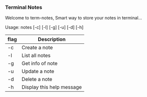 
### Terminal Notes
Welcome to term-notes, Smart way to store your notes in terminal...

Usage: notes [-c] [-l] [-g] [-u] [-d] [-h]

| flag     | Description         |
| -------- | ------------------- |
| -c       | Create a note       |
| -l       | List all notes      |
| -g       | Get info of note    |
| -u       | Update a note       |
| -d       | Delete a note       |
| -h       | Display this help message   |

